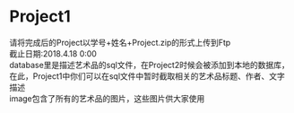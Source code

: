 # Project1
请将完成后的Project以学号+姓名+Project.zip的形式上传到Ftp<br>
截止日期:2018.4.18 0:00<br>
database里是描述艺术品的sql文件，在Project2时候会被添加到本地的数据库，在此，Project1中你们可以在sql文件中暂时截取相关的艺术品标题、作者、文字描述<br>
image包含了所有的艺术品的图片，这些图片供大家使用
